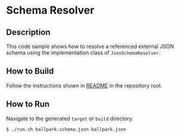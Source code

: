 # Schema Resolver

## Description

This code sample shows how to resolve a referenced external JSON schema using
the implementation class of `JsonSchemaResolver`.

## How to Build

Follow the instructions shown in [README](../README.md) in the repository root.

## How to Run

Navigate to the generated `target` or `build` directory.

```shell
$ ./run.sh ballpark.schema.json ballpark.json
```
